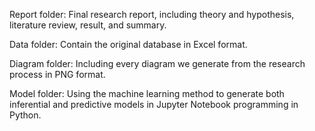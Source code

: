 Report folder: Final research report, including theory and hypothesis, literature review, result, and summary.

Data folder: Contain the original database in Excel format.

Diagram folder: Including every diagram we generate from the research process in PNG format.

Model folder: Using the machine learning method to generate both inferential and predictive models in Jupyter Notebook programming in Python. 
